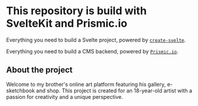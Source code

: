 # This repository is build with SvelteKit and Prismic.io

Everything you need to build a Svelte project, powered by [`create-svelte`](https://github.com/sveltejs/kit/tree/master/packages/create-svelte).

Everything you need to build a CMS backend, powered by [`Prismic.io`](https://prismic.io).

## About the project

Welcome to my brother's online art platform featuring his gallery, e-sketchbook and shop. This project is created for an 18-year-old artist with a passion for creativity and a unique perspective.
